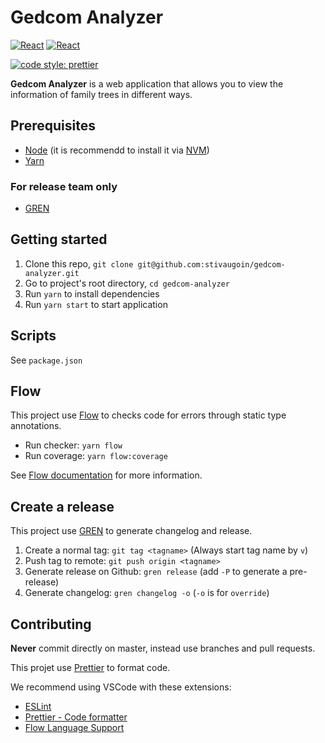 # Gedcom Analyzer

[![React](https://img.shields.io/badge/React-v16.2.0-blue.svg)](https://facebook.github.io/react-native/)
[![React](https://img.shields.io/badge/React%20Router-v4.2.2-blue.svg)](https://facebook.github.io/react-native/)

[![code style: prettier](https://img.shields.io/badge/code_style-prettier-ff69b4.svg?style=flat-square)](https://github.com/prettier/prettier)

**Gedcom Analyzer** is a web application that allows you to view the information of family trees in different ways.

## Prerequisites

* [Node](https://nodejs.org) (it is recommendd to install it via [NVM](https://github.com/creationix/nvm))
* [Yarn](https://yarnpkg.com/)

### For release team only

* [GREN](https://github.com/github-tools/github-release-notes)

## Getting started

1. Clone this repo, `git clone git@github.com:stivaugoin/gedcom-analyzer.git`
2. Go to project's root directory, `cd gedcom-analyzer`
3. Run `yarn` to install dependencies
4. Run `yarn start` to start application

## Scripts

See `package.json`

## Flow

This project use [Flow](https://flow.org) to checks code for errors through static type annotations.

* Run checker: `yarn flow`
* Run coverage: `yarn flow:coverage`

See [Flow documentation](https://flow.org/en/docs/) for more information.

## Create a release

This project use [GREN](https://github.com/github-tools/github-release-notes) to generate changelog and release.

1. Create a normal tag: `git tag <tagname>` (Always start tag name by `v`)
2. Push tag to remote: `git push origin <tagname>`
3. Generate release on Github: `gren release` (add `-P` to generate a pre-release)
4. Generate changelog: `gren changelog -o` (`-o` is for `override`)

## Contributing

**Never** commit directly on master, instead use branches and pull requests.

This projet use [Prettier](https://prettier.io/) to format code.

We recommend using VSCode with these extensions:

* [ESLint](https://marketplace.visualstudio.com/items?itemName=dbaeumer.vscode-eslint)
* [Prettier - Code formatter](https://marketplace.visualstudio.com/items?itemName=esbenp.prettier-vscode)
* [Flow Language Support](https://marketplace.visualstudio.com/items?itemName=flowtype.flow-for-vscode)
